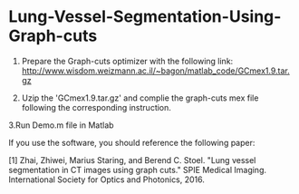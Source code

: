 # Lung-Vessel-Segmentation-Using-Graph-cuts

1. Prepare the Graph-cuts optimizer with the following link: 
http://www.wisdom.weizmann.ac.il/~bagon/matlab_code/GCmex1.9.tar.gz

2. Uzip the 'GCmex1.9.tar.gz' and complie the graph-cuts mex file following the corresponding instruction.

3.Run Demo.m file in Matlab

If you use the software, you should reference the following paper:

[1] Zhai, Zhiwei, Marius Staring, and Berend C. Stoel. "Lung vessel segmentation in CT images using graph cuts." SPIE Medical Imaging. International Society for Optics and Photonics, 2016.
